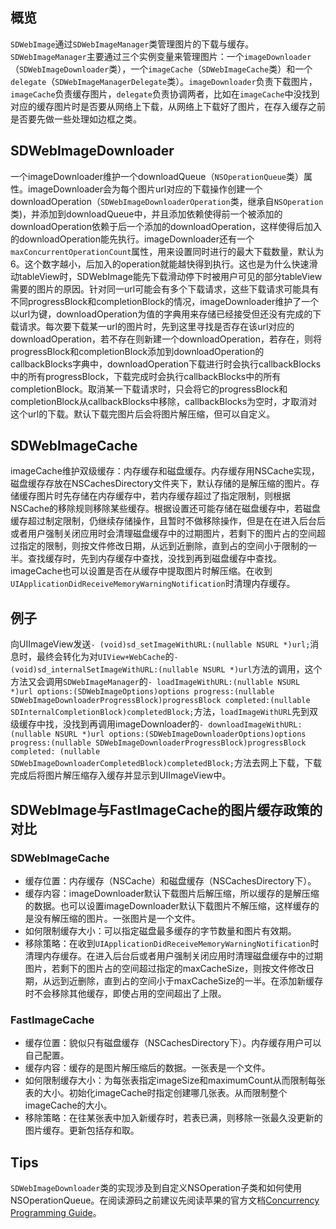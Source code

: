 ## 概览
`SDWebImage`通过`SDWebImageManager`类管理图片的下载与缓存。`SDWebImageManager`主要通过三个实例变量来管理图片：一个`imageDownloader`（`SDWebImageDownloader`类），一个`imageCache`（`SDWebImageCache`类）和一个`delegate`（`SDWebImageManagerDelegate`类）。`imageDownloader`负责下载图片，`imageCache`负责缓存图片，`delegate`负责协调两者，比如在`imageCache`中没找到对应的缓存图片时是否要从网络上下载，从网络上下载好了图片，在存入缓存之前是否要先做一些处理如边框之类。

## SDWebImageDownloader
一个imageDownloader维护一个downloadQueue（`NSOperationQueue`类）属性。imageDownloader会为每个图片url对应的下载操作创建一个downloadOperation（`SDWebImageDownloaderOperation`类，继承自`NSOperation`类)，并添加到downloadQueue中，并且添加依赖使得前一个被添加的downloadOperation依赖于后一个添加的downloadOperation，这样使得后加入的downloadOperation能先执行。imageDownloader还有一个`maxConcurrentOperationCount`属性，用来设置同时进行的最大下载数量，默认为6。这个数字越小，后加入的operation就能越快得到执行。这也是为什么快速滑动tableView时，SDWebImage能先下载滑动停下时被用户可见的部分tableView需要的图片的原因。针对同一url可能会有多个下载请求，这些下载请求可能具有不同progressBlock和completionBlock的情况，imageDownloader维护了一个以url为键，downloadOperation为值的字典用来存储已经接受但还没有完成的下载请求。每次要下载某一url的图片时，先到这里寻找是否存在该url对应的downloadOperation，若不存在则新建一个downloadOperation，若存在，则将progressBlock和completionBlock添加到downloadOperation的callbackBlocks字典中，downloadOperation下载进行时会执行callbackBlocks中的所有progressBlock，下载完成时会执行callbackBlocks中的所有completionBlock。取消某一下载请求时，只会将它的progressBlock和completionBlock从callbackBlocks中移除，callbackBlocks为空时，才取消对这个url的下载。默认下载完图片后会将图片解压缩，但可以自定义。

## SDWebImageCache
imageCache维护双级缓存：内存缓存和磁盘缓存。内存缓存用NSCache实现，磁盘缓存存放在NSCachesDirectory文件夹下，默认存储的是解压缩的图片。存储缓存图片时先存储在内存缓存中，若内存缓存超过了指定限制，则根据NSCache的移除规则移除某些缓存。根据设置还可能存储在磁盘缓存中，若磁盘缓存超过制定限制，仍继续存储操作，且暂时不做移除操作，但是在在进入后台后或者用户强制关闭应用时会清理磁盘缓存中的过期图片，若剩下的图片占的空间超过指定的限制，则按文件修改日期，从远到近删除，直到占的空间小于限制的一半。查找缓存时，先到内存缓存中查找，没找到再到磁盘缓存中查找。imageCache也可以设置是否在从缓存中提取图片时解压缩。在收到`UIApplicationDidReceiveMemoryWarningNotification`时清理内存缓存。

## 例子
向UIImageView发送`- (void)sd_setImageWithURL:(nullable NSURL *)url;`消息时，最终会转化为对`UIView+WebCache`的`- (void)sd_internalSetImageWithURL:(nullable NSURL *)url`方法的调用，这个方法又会调用`SDWebImageManager`的`- loadImageWithURL:(nullable NSURL *)url
         options:(SDWebImageOptions)options
        progress:(nullable SDWebImageDownloaderProgressBlock)progressBlock
       completed:(nullable SDInternalCompletionBlock)completedBlock;`方法，`loadImageWithURL`先到双级缓存中找，没找到再调用imageDownloader的`- downloadImageWithURL:(nullable NSURL *)url
             options:(SDWebImageDownloaderOptions)options
            progress:(nullable SDWebImageDownloaderProgressBlock)progressBlock
           completed:
               (nullable SDWebImageDownloaderCompletedBlock)completedBlock;`方法去网上下载，下载完成后将图片解压缩存入缓存并显示到UIImageView中。
               
## SDWebImage与FastImageCache的图片缓存政策的对比

### SDWebImageCache

* 缓存位置：内存缓存（NSCache）和磁盘缓存（NSCachesDirectory下）。
* 缓存内容：imageDownloader默认下载图片后解压缩，所以缓存的是解压缩的数据。也可以设置imageDownloader默认下载图片不解压缩，这样缓存的是没有解压缩的图片。一张图片是一个文件。
* 如何限制缓存大小：可以指定磁盘最多缓存的字节数量和图片有效期。
* 移除策略：在收到`UIApplicationDidReceiveMemoryWarningNotification`时清理内存缓存。在进入后台后或者用户强制关闭应用时清理磁盘缓存中的过期图片，若剩下的图片占的空间超过指定的maxCacheSize，则按文件修改日期，从远到近删除，直到占的空间小于maxCacheSize的一半。在添加新缓存时不会移除其他缓存，即使占用的空间超出了上限。

### FastImageCache

* 缓存位置：貌似只有磁盘缓存（NSCachesDirectory下）。内存缓存用户可以自己配置。
* 缓存内容：缓存的是图片解压缩后的数据。一张表是一个文件。
* 如何限制缓存大小：为每张表指定imageSize和maximumCount从而限制每张表的大小。初始化imageCache时指定创建哪几张表。从而限制整个imageCache的大小。
* 移除策略：在往某张表中加入新缓存时，若表已满，则移除一张最久没更新的图片缓存。更新包括存和取。

## Tips
`SDWebImageDownloader`类的实现涉及到自定义NSOperation子类和如何使用NSOperationQueue。在阅读源码之前建议先阅读苹果的官方文档[Concurrency Programming Guide](https://developer.apple.com/library/content/documentation/General/Conceptual/ConcurrencyProgrammingGuide/Introduction/Introduction.html)。